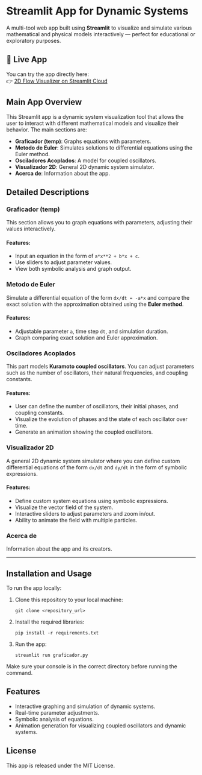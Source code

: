 # Streamlit App for Dynamic Systems

A multi-tool web app built using **Streamlit** to visualize and simulate various mathematical and physical models interactively — perfect for educational or exploratory purposes.

## 🚀 Live App

You can try the app directly here:  
👉 [2D Flow Visualizer on Streamlit Cloud](https://2d-flow-visualizer-txcchjtk6ymgpgkkaxaxcd.streamlit.app/)

## Main App Overview
This Streamlit app is a dynamic system visualization tool that allows the user to interact with different mathematical models and visualize their behavior. The main sections are:

- **Graficador (temp)**: Graphs equations with parameters.
- **Metodo de Euler**: Simulates solutions to differential equations using the Euler method.
- **Osciladores Acoplados**: A model for coupled oscillators.
- **Visualizador 2D**: General 2D dynamic system simulator.
- **Acerca de**: Information about the app.

## Detailed Descriptions

### Graficador (temp)
This section allows you to graph equations with parameters, adjusting their values interactively.

#### Features:
- Input an equation in the form of `a*x**2 + b*x + c`.
- Use sliders to adjust parameter values.
- View both symbolic analysis and graph output.

### Metodo de Euler
Simulate a differential equation of the form `dx/dt = -a*x` and compare the exact solution with the approximation obtained using the **Euler method**.

#### Features:
- Adjustable parameter `a`, time step `dt`, and simulation duration.
- Graph comparing exact solution and Euler approximation.

### Osciladores Acoplados
This part models **Kuramoto coupled oscillators**. You can adjust parameters such as the number of oscillators, their natural frequencies, and coupling constants.

#### Features:
- User can define the number of oscillators, their initial phases, and coupling constants.
- Visualize the evolution of phases and the state of each oscillator over time.
- Generate an animation showing the coupled oscillators.

### Visualizador 2D
A general 2D dynamic system simulator where you can define custom differential equations of the form `dx/dt` and `dy/dt` in the form of symbolic expressions.

#### Features:
- Define custom system equations using symbolic expressions.
- Visualize the vector field of the system.
- Interactive sliders to adjust parameters and zoom in/out.
- Ability to animate the field with multiple particles.

### Acerca de
Information about the app and its creators.

---

## Installation and Usage

To run the app locally:

1. Clone this repository to your local machine:
    ```
    git clone <repository_url>
    ```

2. Install the required libraries:
    ```
    pip install -r requirements.txt
    ```

3. Run the app:
    ```
    streamlit run graficador.py
    ```

Make sure your console is in the correct directory before running the command.

## Features

- Interactive graphing and simulation of dynamic systems.
- Real-time parameter adjustments.
- Symbolic analysis of equations.
- Animation generation for visualizing coupled oscillators and dynamic systems.

## License
This app is released under the MIT License.
